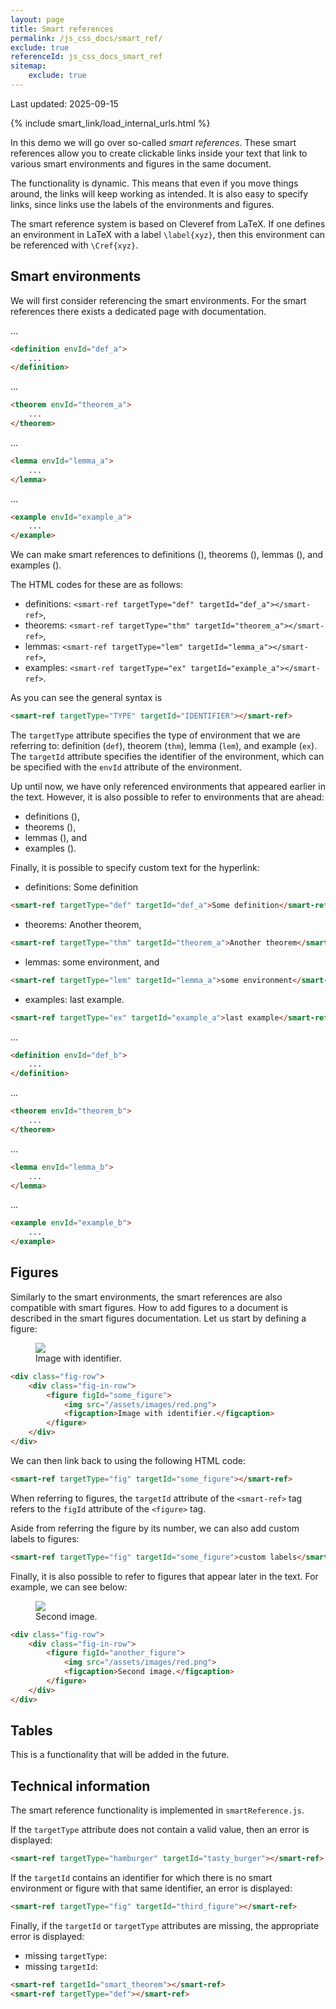 ```yaml
---
layout: page
title: Smart references
permalink: /js_css_docs/smart_ref/
exclude: true
referenceId: js_css_docs_smart_ref
sitemap:
    exclude: true
---
```


Last updated: 2025-09-15

<div>
{% include smart_link/load_internal_urls.html %}
</div>

In this demo we will go over so-called <em>smart references</em>. These smart references allow you to create clickable links inside your text that link to various smart environments and figures in the same document.

The functionality is dynamic. This means that even if you move things around, the links will keep working as intended. It is also easy to specify links, since links use the labels of the environments and figures.

The smart reference system is based on Cleveref from LaTeX. If one defines an environment in LaTeX with a label `\label{xyz}`, then this environment can be referenced with `\Cref{xyz}`.

## Smart environments

We will first consider referencing the smart environments. For the smart references there exists a <smart-link linkId="js_css_docs_smart_env" linkType="int">dedicated page</smart-link> with documentation.

<definition envId="def_a">
    ...
</definition>

```html
<definition envId="def_a">
    ...
</definition>
```

<theorem envId="theorem_a">
    ...
</theorem>

```html
<theorem envId="theorem_a">
    ...
</theorem>
```

<lemma envId="lemma_a">
    ...
</lemma>

```html
<lemma envId="lemma_a">
    ...
</lemma>
```

<example envId="example_a">
    ...
</example>

```html
<example envId="example_a">
    ...
</example>
```

We can make smart references to definitions (<smart-ref targetType="def" targetId="def_a"></smart-ref>), theorems (<smart-ref targetType="thm" targetId="theorem_a"></smart-ref>), lemmas (<smart-ref targetType="lem" targetId="lemma_a"></smart-ref>), and examples (<smart-ref targetType="ex" targetId="example_a"></smart-ref>).

The HTML codes for these are as follows:
- definitions: `<smart-ref targetType="def" targetId="def_a"></smart-ref>`,
- theorems: `<smart-ref targetType="thm" targetId="theorem_a"></smart-ref>`,
- lemmas: `<smart-ref targetType="lem" targetId="lemma_a"></smart-ref>`,
- examples: `<smart-ref targetType="ex" targetId="example_a"></smart-ref>`.

As you can see the general syntax is 
```html
<smart-ref targetType="TYPE" targetId="IDENTIFIER"></smart-ref>
```

The `targetType` attribute specifies the type of environment that we are referring to: definition (`def`), theorem (`thm`), lemma (`lem`), and example (`ex`). The `targetId` attribute specifies the identifier of the environment, which can be specified with the `envId` attribute of the environment.

Up until now, we have only referenced environments that appeared earlier in the text. However, it is also possible to refer to environments that are ahead:
- definitions (<smart-ref targetType="def" targetId="def_b"></smart-ref>), 
- theorems (<smart-ref targetType="thm" targetId="theorem_b"></smart-ref>), 
- lemmas (<smart-ref targetType="lem" targetId="lemma_b"></smart-ref>), and 
- examples (<smart-ref targetType="ex" targetId="example_b"></smart-ref>).

Finally, it is possible to specify custom text for the hyperlink:
- definitions: <smart-ref targetType="def" targetId="def_a">Some definition</smart-ref>

```html
<smart-ref targetType="def" targetId="def_a">Some definition</smart-ref>
```

- theorems: <smart-ref targetType="thm" targetId="theorem_a">Another theorem</smart-ref>, 

```html
<smart-ref targetType="thm" targetId="theorem_a">Another theorem</smart-ref>
```

- lemmas: <smart-ref targetType="lem" targetId="lemma_a">some environment</smart-ref>, and 

```html
<smart-ref targetType="lem" targetId="lemma_a">some environment</smart-ref>
```

- examples: <smart-ref targetType="ex" targetId="example_a">last example</smart-ref>.

```html
<smart-ref targetType="ex" targetId="example_a">last example</smart-ref>
```

<definition envId="def_b">
    ...
</definition>

```html
<definition envId="def_b">
    ...
</definition>
```

<theorem envId="theorem_b">
    ...
</theorem>

```html
<theorem envId="theorem_b">
    ...
</theorem>
```

<lemma envId="lemma_b">
    ...
</lemma>

```html
<lemma envId="lemma_b">
    ...
</lemma>
```

<example envId="example_b">
    ...
</example>

```html
<example envId="example_b">
    ...
</example>
```

## Figures

Similarly to the smart environments, the smart references are also compatible with smart figures. How to add figures to a document is described in the <smart-link linkId="js_css_docs_images" linkType="int">smart figures documentation</smart-link>. Let us start by defining a figure:

<div class="fig-row">
    <div class="fig-in-row">
        <figure figId="some_figure">
            <img src="/assets/images/red.png">
            <figcaption>Image with identifier.</figcaption>
        </figure>
    </div>
</div>


```html
<div class="fig-row">
    <div class="fig-in-row">
        <figure figId="some_figure">
            <img src="/assets/images/red.png">
            <figcaption>Image with identifier.</figcaption>
        </figure>
    </div>
</div>
```

We can then link back to <smart-ref targetType="fig" targetId="some_figure"></smart-ref> using the following HTML code:

```html
<smart-ref targetType="fig" targetId="some_figure"></smart-ref>
```

When referring to figures, the `targetId` attribute of the `<smart-ref>` tag refers to the `figId` attribute of the `<figure>` tag.

Aside from referring the figure by its number, we can also add <smart-ref targetType="fig" targetId="some_figure">custom labels</smart-ref> to figures:

```html
<smart-ref targetType="fig" targetId="some_figure">custom labels</smart-ref>
```

Finally, it is also possible to refer to figures that appear later in the text. For example, we can see <smart-ref targetType="fig" targetId="another_figure"></smart-ref> below:

<div class="fig-row">
    <div class="fig-in-row">
        <figure figId="another_figure">
            <img src="/assets/images/red.png">
            <figcaption>Second image.</figcaption>
        </figure>
    </div>
</div>

```html
<div class="fig-row">
    <div class="fig-in-row">
        <figure figId="another_figure">
            <img src="/assets/images/red.png">
            <figcaption>Second image.</figcaption>
        </figure>
    </div>
</div>
```

## Tables

This is a functionality that will be added in the future.


## Technical information

The smart reference functionality is implemented in `smartReference.js`.

If the `targetType` attribute does not contain a valid value, then an error is displayed: <smart-ref targetType="hamburger" targetId="tasty_burger"></smart-ref>

```html
<smart-ref targetType="hamburger" targetId="tasty_burger"></smart-ref>
```

If the `targetId` contains an identifier for which there is no smart environment or figure with that same identifier, an error is displayed: <smart-ref targetType="fig" targetId="third_figure"></smart-ref>

```html
<smart-ref targetType="fig" targetId="third_figure"></smart-ref>
```

Finally, if the `targetId` or `targetType` attributes are missing, the appropriate error is displayed:
- missing `targetType`: <smart-ref targetId="smart_theorem"></smart-ref>
- missing `targetId`: <smart-ref targetType="def"></smart-ref>

```html
<smart-ref targetId="smart_theorem"></smart-ref>
<smart-ref targetType="def"></smart-ref>
```
